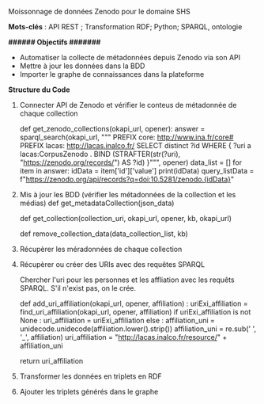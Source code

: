 Moissonnage de données Zenodo pour le domaine SHS

**Mots-clés** : API REST ; Transformation RDF; Python; SPARQL, ontologie

**###### Objectifs #######**
- Automatiser la collecte de métadonnées depuis Zenodo via son API
- Mettre à jour les données dans la BDD
- Importer le graphe de connaissances dans la plateforme

**Structure du Code**

1. Connecter API de Zenodo et vérifier le conteus de métadonnée de chaque collection
   
   def get_zenodo_collections(okapi_url, opener):
     answer = sparql_search(okapi_url, """
            PREFIX core: <http://www.ina.fr/core#>
            PREFIX lacas: <http://lacas.inalco.fr/>
            SELECT distinct ?id
            WHERE {
              ?uri a lacas:CorpusZenodo .
              BIND (STRAFTER(str(?uri), "https://zenodo.org/records/") AS ?id)
            }""", opener)
    data_list = []
    for item in answer:
        idData = item['id']['value']
        print(idData)
        query_listData = f"https://zenodo.org/api/records?q=doi:10.5281/zenodo.{idData}"

3. Mis à jour les BDD (vérifier les métadonnées de la collection et les médias)
   def get_metadataCollection(json_data)
   
   def get_collection(collection_uri, okapi_url, opener, kb, okapi_url)
   
   def remove_collection_data(data_collection_list, kb)

4. Récupèrer les méradonnées de chaque collection

5. Récupèrer ou créer des URIs avec des requêtes SPARQL
   
   Chercher l'uri pour les personnes et les affliation avec les requêts SPARQL. S'il n'exist pas, on le crée.

   def add_uri_affiliation(okapi_url, opener, affiliation) :
    uriExi_affiliation = find_uri_affiliation(okapi_url, opener, affiliation)
    if uriExi_affiliation is not None :
        uri_affiliation = uriExi_affiliation
    else :
        affiliation_uni = unidecode.unidecode(affiliation.lower().strip())
        affiliation_uni = re.sub(' ', '_', affiliation)
        uri_affiliation = "http://lacas.inalco.fr/resource/" + affiliation_uni

    return uri_affiliation

6. Transformer les données en triplets en RDF

7. Ajouter les triplets générés dans le graphe

